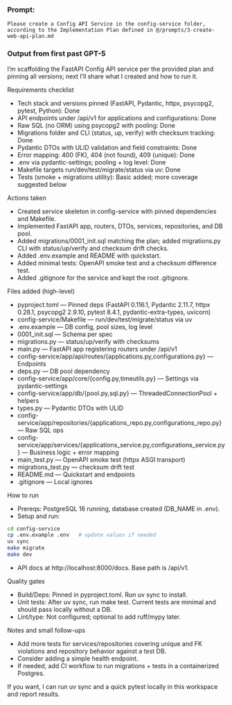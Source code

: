 
### Prompt:

`Please create a Config API Service in the config-service folder, according to the Implementation Plan defined in @/prompts/3-create-web-api-plan.md`

### Output from first past GPT-5
I’m scaffolding the FastAPI Config API service per the provided plan and pinning all versions; next I’ll share what I created and how to run it.

Requirements checklist
- Tech stack and versions pinned (FastAPI, Pydantic, httpx, psycopg2, pytest, Python): Done
- API endpoints under /api/v1 for applications and configurations: Done
- Raw SQL (no ORM) using psycopg2 with pooling: Done
- Migrations folder and CLI (status, up, verify) with checksum tracking: Done
- Pydantic DTOs with ULID validation and field constraints: Done
- Error mapping: 400 (FK), 404 (not found), 409 (unique): Done
- .env via pydantic-settings; pooling + log level: Done
- Makefile targets run/dev/test/migrate/status via uv: Done
- Tests (smoke + migrations utility): Basic added; more coverage suggested below

Actions taken
- Created service skeleton in config-service with pinned dependencies and Makefile.
- Implemented FastAPI app, routers, DTOs, services, repositories, and DB pool.
- Added migrations/0001_init.sql matching the plan; added migrations.py CLI with status/up/verify and checksum drift checks.
- Added .env.example and README with quickstart.
- Added minimal tests: OpenAPI smoke test and a checksum difference test.
- Added .gitignore for the service and kept the root .gitignore.

Files added (high-level)
- pyproject.toml — Pinned deps (FastAPI 0.116.1, Pydantic 2.11.7, httpx 0.28.1, psycopg2 2.9.10, pytest 8.4.1, pydantic-extra-types, uvicorn)
- config-service/Makefile — run/dev/test/migrate/status via uv
- .env.example — DB config, pool sizes, log level
- 0001_init.sql — Schema per spec
- migrations.py — status/up/verify with checksums
- main.py — FastAPI app registering routers under /api/v1
- config-service/app/api/routes/{applications.py,configurations.py} — Endpoints
- deps.py — DB pool dependency
- config-service/app/core/{config.py,timeutils.py} — Settings via pydantic-settings
- config-service/app/db/{pool.py,sql.py} — ThreadedConnectionPool + helpers
- types.py — Pydantic DTOs with ULID
- config-service/app/repositories/{applications_repo.py,configurations_repo.py} — Raw SQL ops
- config-service/app/services/{applications_service.py,configurations_service.py} — Business logic + error mapping
- main_test.py — OpenAPI smoke test (httpx ASGI transport)
- migrations_test.py — checksum drift test
- README.md — Quickstart and endpoints
- .gitignore — Local ignores

How to run
- Prereqs: PostgreSQL 16 running, database created (DB_NAME in .env).
- Setup and run:

```sh
cd config-service
cp .env.example .env   # update values if needed
uv sync
make migrate
make dev
```
- API docs at http://localhost:8000/docs. Base path is /api/v1.

Quality gates
- Build/Deps: Pinned in pyproject.toml. Run uv sync to install.
- Unit tests: After uv sync, run make test. Current tests are minimal and should pass locally without a DB.
- Lint/type: Not configured; optional to add ruff/mypy later.

Notes and small follow-ups
- Add more tests for services/repositories covering unique and FK violations and repository behavior against a test DB.
- Consider adding a simple health endpoint.
- If needed, add CI workflow to run migrations + tests in a containerized Postgres.

If you want, I can run uv sync and a quick pytest locally in this workspace and report results.